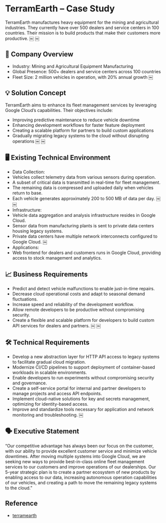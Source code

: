 # TerramEarth – Case Study

TerramEarth manufactures heavy equipment for the mining and agricultural industries. They currently have over 500 dealers and service centers in 100 countries. Their mission is to build products that make their customers more productive. ￼ ￼

## 🏢 Company Overview
 - Industry: Mining and Agricultural Equipment Manufacturing
 - Global Presence: 500+ dealers and service centers across 100 countries
 - Fleet Size: 2 million vehicles in operation, with 20% annual growth ￼

## 💡 Solution Concept

TerramEarth aims to enhance its fleet management services by leveraging Google Cloud’s capabilities. Their objectives include:
 - Improving predictive maintenance to reduce vehicle downtime
 - Enhancing development workflows for faster feature deployment
 - Creating a scalable platform for partners to build custom applications
 - Gradually migrating legacy systems to the cloud without disrupting operations ￼ ￼

## 🖥️ Existing Technical Environment
 - Data Collection:
 - Vehicles collect telemetry data from various sensors during operation.
 - A subset of critical data is transmitted in real-time for fleet management.
 - The remaining data is compressed and uploaded daily when vehicles return to base.
 - Each vehicle generates approximately 200 to 500 MB of data per day. ￼ ￼
 - Infrastructure:
 - Vehicle data aggregation and analysis infrastructure resides in Google Cloud.
 - Sensor data from manufacturing plants is sent to private data centers housing legacy systems.
 - Private data centers have multiple network interconnects configured to Google Cloud. ￼
 - Applications:
 - Web frontend for dealers and customers runs in Google Cloud, providing access to stock management and analytics.

## 📈 Business Requirements
 - Predict and detect vehicle malfunctions to enable just-in-time repairs.
 - Decrease cloud operational costs and adapt to seasonal demand fluctuations.
 - Increase speed and reliability of the development workflow.
 - Allow remote developers to be productive without compromising security.
 - Create a flexible and scalable platform for developers to build custom API services for dealers and partners. ￼ ￼

## 🛠️ Technical Requirements
 - Develop a new abstraction layer for HTTP API access to legacy systems to facilitate gradual cloud migration.
 - Modernize CI/CD pipelines to support deployment of container-based workloads in scalable environments.
 - Enable developers to run experiments without compromising security and governance.
 - Create a self-service portal for internal and partner developers to manage projects and access API endpoints.
 - Implement cloud-native solutions for key and secrets management, optimizing for identity-based access.
 - Improve and standardize tools necessary for application and network monitoring and troubleshooting. ￼

## 🗣️ Executive Statement

“Our competitive advantage has always been our focus on the customer, with our ability to provide excellent customer service and minimize vehicle downtimes. After moving multiple systems into Google Cloud, we are seeking new ways to provide best-in-class online fleet management services to our customers and improve operations of our dealerships. Our 5-year strategic plan is to create a partner ecosystem of new products by enabling access to our data, increasing autonomous operation capabilities of our vehicles, and creating a path to move the remaining legacy systems to the cloud.”

## Reference
 - [terramearth](https://services.google.com/fh/files/blogs/master_case_study_terramearth.pdf)